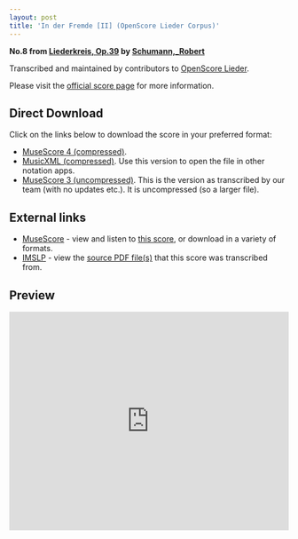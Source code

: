 ```yaml
---
layout: post
title: 'In der Fremde [II] (OpenScore Lieder Corpus)'
---
```


__No.8 from [Liederkreis, Op.39](https://fourscoreandmore.org/openscore/lieder/Schumann%2C_Robert/Liederkreis%2C_Op.39/) by [Schumann,_Robert](https://fourscoreandmore.org/openscore/lieder/Schumann%2C_Robert)__

Transcribed and maintained by contributors to [OpenScore Lieder].

Please visit the [official score page] for more information.

[official score page]: https://musescore.com/openscore-lieder-corpus/scores/4987661
[OpenScore Lieder]: https://musescore.com/openscore-lieder-corpus

## Direct Download

Click on the links below to download the score in your preferred format:
- [MuseScore 4 (compressed)](https://fourscoreandmore.org/openscore/lieder/Schumann%2C_Robert/Liederkreis%2C_Op.39/08_In_der_Fremde_%5BII%5D.mscz).
- [MusicXML (compressed)](https://fourscoreandmore.org/openscore/lieder/Schumann%2C_Robert/Liederkreis%2C_Op.39/08_In_der_Fremde_%5BII%5D.mxl). Use this version to open the file in other notation apps.
- [MuseScore 3 (uncompressed)](https://raw.githubusercontent.com/OpenScore/Lieder/refs/heads/main/scores/Schumann%2C_Robert/Liederkreis%2C_Op.39/08_In_der_Fremde_%5BII%5D/lc4987661.mscx). This is the version as transcribed by our team (with no updates etc.). It is uncompressed (so a larger file).

## External links

- [MuseScore] - view and listen to [this score][MuseScore], or download in a variety of formats.
- [IMSLP] - view the [source PDF file(s)][IMSLP] that this score was transcribed from.

[MuseScore]: https://musescore.com/score/4987661
[IMSLP]: https://imslp.org/wiki/Special:ReverseLookup/270920

## Preview

<iframe width="100%" height="394" src="https://musescore.com/openscore-lieder-corpus/scores/4987661/embed" frameborder="0" allowfullscreen allow="autoplay; fullscreen"></iframe>
